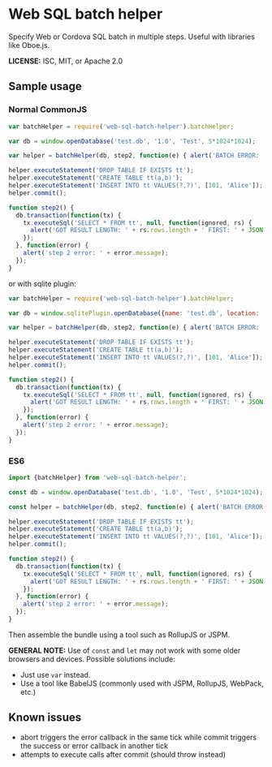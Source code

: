 # Web SQL batch helper

Specify Web or Cordova SQL batch in multiple steps. Useful with libraries like Oboe.js.

**LICENSE:** ISC, MIT, or Apache 2.0

## Sample usage

### Normal CommonJS

```js
var batchHelper = require('web-sql-batch-helper').batchHelper;

var db = window.openDatabase('test.db', '1.0', 'Test', 5*1024*1024);

var helper = batchHelper(db, step2, function(e) { alert('BATCH ERROR: ' + message); });

helper.executeStatement('DROP TABLE IF EXISTS tt');
helper.executeStatement('CREATE TABLE tt(a,b)');
helper.executeStatement('INSERT INTO tt VALUES(?,?)', [101, 'Alice']);
helper.commit();

function step2() {
  db.transaction(function(tx) {
    tx.executeSql('SELECT * FROM tt', null, function(ignored, rs) {
      alert('GOT RESULT LENGTH: ' + rs.rows.length + ' FIRST: ' + JSON.stringify(rs.rows.item(0)));
    });
  }, function(error) {
    alert('step 2 error: ' + error.message);
  });
}
```

or with sqlite plugin:

```js
var batchHelper = require('web-sql-batch-helper').batchHelper;

var db = window.sqlitePlugin.openDatabase({name: 'test.db', location: 'default'});

var helper = batchHelper(db, step2, function(e) { alert('BATCH ERROR: ' + message); });

helper.executeStatement('DROP TABLE IF EXISTS tt');
helper.executeStatement('CREATE TABLE tt(a,b)');
helper.executeStatement('INSERT INTO tt VALUES(?,?)', [101, 'Alice']);
helper.commit();

function step2() {
  db.transaction(function(tx) {
    tx.executeSql('SELECT * FROM tt', null, function(ignored, rs) {
      alert('GOT RESULT LENGTH: ' + rs.rows.length + ' FIRST: ' + JSON.stringify(rs.rows.item(0)));
    });
  }, function(error) {
    alert('step 2 error: ' + error.message);
  });
}
```

### ES6

```js
import {batchHelper} from 'web-sql-batch-helper';

const db = window.openDatabase('test.db', '1.0', 'Test', 5*1024*1024);

const helper = batchHelper(db, step2, function(e) { alert('BATCH ERROR: ' + message); });

helper.executeStatement('DROP TABLE IF EXISTS tt');
helper.executeStatement('CREATE TABLE tt(a,b)');
helper.executeStatement('INSERT INTO tt VALUES(?,?)', [101, 'Alice']);
helper.commit();

function step2() {
  db.transaction(function(tx) {
    tx.executeSql('SELECT * FROM tt', null, function(ignored, rs) {
      alert('GOT RESULT LENGTH: ' + rs.rows.length + ' FIRST: ' + JSON.stringify(rs.rows.item(0)));
    });
  }, function(error) {
    alert('step 2 error: ' + error.message);
  });
}
```

Then assemble the bundle using a tool such as RollupJS or JSPM.

**GENERAL NOTE:** Use of `const` and `let` may not work with some older browsers and devices. Possible solutions include:
- Just use `var` instead.
- Use a tool like BabelJS (commonly used with JSPM, RollupJS, WebPack, etc.)

## Known issues

- abort triggers the error callback in the same tick while commit triggers the success or error callback in another tick
- attempts to execute calls after commit (should throw instead)
